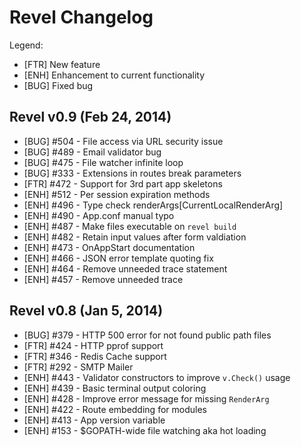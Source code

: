 # Revel Changelog

Legend:

* [FTR] New feature
* [ENH] Enhancement to current functionality
* [BUG] Fixed bug


## Revel v0.9 (Feb 24, 2014)

* [BUG] #504 - File access via URL security issue
* [BUG] #489 - Email validator bug
* [BUG] #475 - File watcher infinite loop
* [BUG] #333 - Extensions in routes break parameters
* [FTR] #472 - Support for 3rd part app skeletons
* [ENH] #512 - Per session expiration methods
* [ENH] #496 - Type check renderArgs[CurrentLocalRenderArg]
* [ENH] #490 - App.conf manual typo
* [ENH] #487 - Make files executable on `revel build`
* [ENH] #482 - Retain input values after form valdiation
* [ENH] #473 - OnAppStart documentation
* [ENH] #466 - JSON error template quoting fix
* [ENH] #464 - Remove unneeded trace statement
* [ENH] #457 - Remove unneeded trace


## Revel v0.8 (Jan 5, 2014)

* [BUG] #379 - HTTP 500 error for not found public path files
* [FTR] #424 - HTTP pprof support
* [FTR] #346 - Redis Cache support
* [FTR] #292 - SMTP Mailer
* [ENH] #443 - Validator constructors to improve `v.Check()` usage
* [ENH] #439 - Basic terminal output coloring
* [ENH] #428 - Improve error message for missing `RenderArg`
* [ENH] #422 - Route embedding for modules
* [ENH] #413 - App version variable
* [ENH] #153 - $GOPATH-wide file watching aka hot loading

